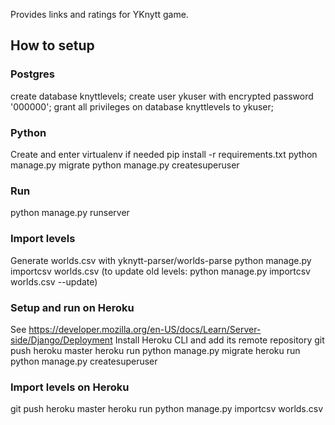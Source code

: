Provides links and ratings for YKnytt game.

## How to setup

### Postgres
create database knyttlevels;
create user ykuser with encrypted password '000000';
grant all privileges on database knyttlevels to ykuser;

### Python
Create and enter virtualenv if needed
pip install -r requirements.txt
python manage.py migrate
python manage.py createsuperuser

### Run
python manage.py runserver

### Import levels
Generate worlds.csv with yknytt-parser/worlds-parse
python manage.py importcsv worlds.csv
(to update old levels: python manage.py importcsv worlds.csv --update) 

### Setup and run on Heroku
See https://developer.mozilla.org/en-US/docs/Learn/Server-side/Django/Deployment
Install Heroku CLI and add its remote repository
git push heroku master
heroku run python manage.py migrate
heroku run python manage.py createsuperuser

### Import levels on Heroku
git push heroku master
heroku run python manage.py importcsv worlds.csv
